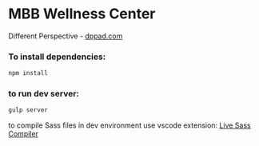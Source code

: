 # MBB Wellness Center

Different Perspective - <a href="https://dppad.com/"> dppad.com</a>

### To install dependencies:

```bash
npm install
```

### to run dev server:

```bash
gulp server
```

to compile Sass files in dev environment use vscode extension: <a href="https://marketplace.visualstudio.com/items?itemName=ritwickdey.live-sass"> Live Sass Compiler</a>
